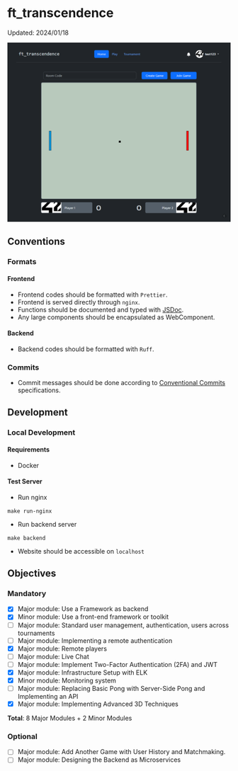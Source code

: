 # ft_transcendence

Updated: 2024/01/18

![screenshot](images/ft_transcendence.png)

## Conventions

### Formats

#### Frontend

-   Frontend codes should be formatted with `Prettier`.
-   Frontend is served directly through `nginx`.
-   Functions should be documented and typed with [JSDoc](https://www.jsdoc.app/).
-   Any large components should be encapsulated as WebComponent.

#### Backend

-   Backend codes should be formatted with `Ruff`.

### Commits

-   Commit messages should be done according to [Conventional Commits](https://www.conventionalcommits.org/en/v1.0.0/) specifications.

## Development

### Local Development

#### Requirements

-   Docker

#### Test Server

-   Run nginx

```shell
make run-nginx
```

-   Run backend server

```shell
make backend
```

-   Website should be accessible on `localhost`

## Objectives

### Mandatory

-   [x] Major module: Use a Framework as backend
-   [x] Minor module: Use a front-end framework or toolkit
-   [ ] Major module: Standard user management, authentication, users across
        tournaments
-   [ ] Major module: Implementing a remote authentication
-   [x] Major module: Remote players
-   [ ] Major module: Live Chat
-   [ ] Major module: Implement Two-Factor Authentication (2FA) and JWT
-   [x] Major module: Infrastructure Setup with ELK
-   [x] Minor module: Monitoring system
-   [ ] Major module: Replacing Basic Pong with Server-Side Pong and Implementing an API
-   [x] Major module: Implementing Advanced 3D Techniques

**Total**: 8 Major Modules + 2 Minor Modules

### Optional

-   [ ] Major module: Add Another Game with User History and Matchmaking.
-   [ ] Major module: Designing the Backend as Microservices
